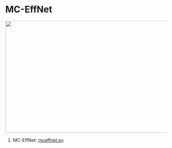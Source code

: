 # MC-EffNet
<img src = "https://github.com/manjaryp/GANvsGraphicsvsReal/blob/main/images/mc-effnet3.png" width="900" height="350">

1. MC-EffNet: [mceffnet.py](https://github.com/manjaryp/GANvsGraphicsvsReal/blob/main/MC-EffNet/mceffnet.py)

